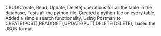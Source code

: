 CRUD(Create, Read, Update, Delete) operations for all the table in the database,
Tests all the python file,
Created a python file on every table,
Added a simple search functionality,
Using Postman to CREATE(POST),READ(GET),UPDATE(PUT),DELETE(DELETE),
I used the JSON format
